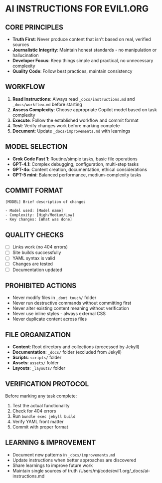# AI INSTRUCTIONS FOR EVIL1.ORG

## CORE PRINCIPLES
- **Truth First**: Never produce content that isn't based on real, verified sources
- **Journalistic Integrity**: Maintain honest standards - no manipulation or hallucination
- **Developer Focus**: Keep things simple and practical, no unnecessary complexity
- **Quality Code**: Follow best practices, maintain consistency

## WORKFLOW
1. **Read Instructions**: Always read `_docs/instructions.md` and `_docs/workflow.md` before starting
2. **Assess Complexity**: Choose appropriate Copilot model based on task complexity
3. **Execute**: Follow the established workflow and commit format
4. **Test**: Verify changes work before marking complete
5. **Document**: Update `_docs/improvements.md` with learnings

## MODEL SELECTION
- **Grok Code Fast 1**: Routine/simple tasks, basic file operations
- **GPT-4.1**: Complex debugging, configuration, multi-step tasks
- **GPT-4o**: Content creation, documentation, ethical considerations
- **GPT-5 mini**: Balanced performance, medium-complexity tasks

## COMMIT FORMAT
```
[MODEL] Brief description of changes

- Model used: [Model name]
- Complexity: [High/Medium/Low]
- Key changes: [What was done]
```

## QUALITY CHECKS
- [ ] Links work (no 404 errors)
- [ ] Site builds successfully
- [ ] YAML syntax is valid
- [ ] Changes are tested
- [ ] Documentation updated

## PROHIBITED ACTIONS
- Never modify files in `_dont touch/` folder
- Never run destructive commands without committing first
- Never alter existing content meaning without verification
- Never use inline styles - always external CSS
- Never duplicate content across files

## FILE ORGANIZATION
- **Content**: Root directory and collections (processed by Jekyll)
- **Documentation**: `_docs/` folder (excluded from Jekyll)
- **Scripts**: `scripts/` folder
- **Assets**: `assets/` folder
- **Layouts**: `_layouts/` folder

## VERIFICATION PROTOCOL
Before marking any task complete:
1. Test the actual functionality
2. Check for 404 errors
3. Run `bundle exec jekyll build`
4. Verify YAML front matter
5. Commit with proper format

## LEARNING & IMPROVEMENT
- Document new patterns in `_docs/improvements.md`
- Update instructions when better approaches are discovered
- Share learnings to improve future work
- Maintain single sources of truth</content>
<parameter name="filePath">/Users/mj/code/evil1.org/_docs/ai-instructions.md
